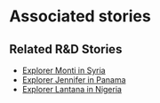 # Associated stories

<!-- !!DO NOT REMOVE!! start autogenerated hyperlinks -->
## Related R&D Stories
- [Explorer Monti in Syria](/RnD-Archive/stories/?doc=R_Explorers_SYR)
- [Explorer Jennifer in Panama](/RnD-Archive/stories/?doc=R_Explorers_PAN)
- [Explorer Lantana in Nigeria](/RnD-Archive/stories/?doc=R_Explorers_NGN)
<!-- !!DO NOT REMOVE!! end autogenerated hyperlinks -->